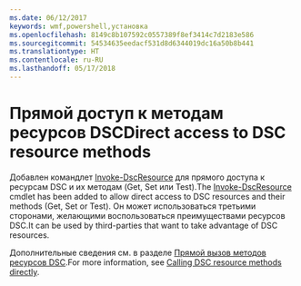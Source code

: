 ```yaml
---
ms.date: 06/12/2017
keywords: wmf,powershell,установка
ms.openlocfilehash: 8149c8b107592c0557389f8ef3414c7d2183e586
ms.sourcegitcommit: 54534635eedacf531d8d6344019dc16a50b8b441
ms.translationtype: HT
ms.contentlocale: ru-RU
ms.lasthandoff: 05/17/2018
---
```

# <a name="direct-access-to-dsc-resource-methods"></a><span data-ttu-id="4823b-102">Прямой доступ к методам ресурсов DSC</span><span class="sxs-lookup"><span data-stu-id="4823b-102">Direct access to DSC resource methods</span></span>


<span data-ttu-id="4823b-103">Добавлен командлет [Invoke-DscResource](https://technet.microsoft.com/library/mt517869.aspx) для прямого доступа к ресурсам DSC и их методам (Get, Set или Test).</span><span class="sxs-lookup"><span data-stu-id="4823b-103">The [Invoke-DscResource](https://technet.microsoft.com/library/mt517869.aspx) cmdlet has been added to allow direct access to DSC resources and their methods (Get, Set or Test).</span></span> <span data-ttu-id="4823b-104">Он может использоваться третьими сторонами, желающими воспользоваться преимуществами ресурсов DSC.</span><span class="sxs-lookup"><span data-stu-id="4823b-104">It can be used by third-parties that want to take advantage of DSC resources.</span></span>

<span data-ttu-id="4823b-105">Дополнительные сведения см. в разделе [Прямой вызов методов ресурсов DSC](https://msdn.microsoft.com/powershell/dsc/directcallresource).</span><span class="sxs-lookup"><span data-stu-id="4823b-105">For more information, see [Calling DSC resource methods directly](https://msdn.microsoft.com/powershell/dsc/directcallresource).</span></span>
